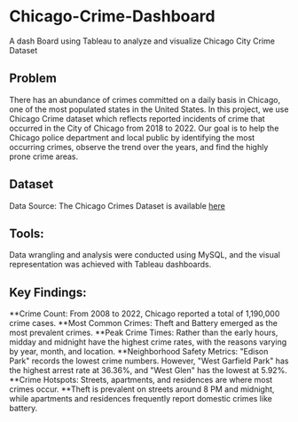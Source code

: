 # Chicago-Crime-Dashboard
A dash Board using Tableau to analyze and visualize Chicago City Crime Dataset

## Problem
There has an abundance of crimes committed on a daily basis in Chicago, one of the most populated states in the United States. In this project, we use Chicago Crime dataset which reflects reported incidents of crime that occurred in the City of Chicago from 2018 to 2022. Our goal is to help the Chicago police department and local public by identifying the most occurring crimes, observe the trend over the years, and find the highly prone crime areas.

## Dataset 
Data Source: The Chicago Crimes Dataset is available [here](https://data.cityofchicago.org/Public-Safety/Crimes-2022/9hwr-2zxp/data)

## Tools: 
Data wrangling and analysis were conducted using MySQL, and the visual representation was achieved with Tableau dashboards.

## Key Findings: 
**Crime Count: From 2008 to 2022, Chicago reported a total of 1,190,000 crime cases.
**Most Common Crimes: Theft and Battery emerged as the most prevalent crimes.
**Peak Crime Times: Rather than the early hours, midday and midnight have the highest crime rates, with the reasons varying by year, month, and location.
**Neighborhood Safety Metrics: "Edison Park" records the lowest crime numbers. However, "West Garfield Park" has the highest arrest rate at 36.36%, and "West Glen" has the lowest at 5.92%.
**Crime Hotspots: Streets, apartments, and residences are where most crimes occur. 
**Theft is prevalent on streets around 8 PM and midnight, while apartments and residences frequently report domestic crimes like battery.
